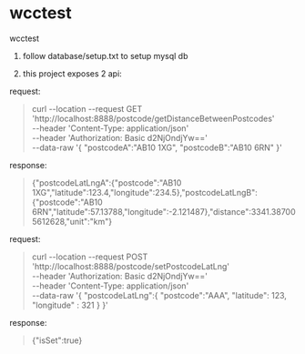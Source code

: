 # wcctest
wcctest

1) follow database/setup.txt to setup mysql db

2) this project exposes 2 api:

request:
> curl --location --request GET 'http://localhost:8888/postcode/getDistanceBetweenPostcodes' \
> --header 'Content-Type: application/json' \
> --header 'Authorization: Basic d2NjOndjYw==' \
> --data-raw '{
>    "postcodeA":"AB10 1XG",
>    "postcodeB":"AB10 6RN"
> }'

response:
> {"postcodeLatLngA":{"postcode":"AB10 1XG","latitude":123.4,"longitude":234.5},"postcodeLatLngB":{"postcode":"AB10 6RN","latitude":57.13788,"longitude":-2.121487},"distance":3341.387005612628,"unit":"km"}


request:
> curl --location --request POST 'http://localhost:8888/postcode/setPostcodeLatLng' \
> --header 'Authorization: Basic d2NjOndjYw==' \
> --header 'Content-Type: application/json' \
> --data-raw '{
>     "postcodeLatLng":{
>         "postcode":"AAA",
>         "latitude": 123,
>         "longitude" : 321
>     }
> }'

response:
> {"isSet":true}

